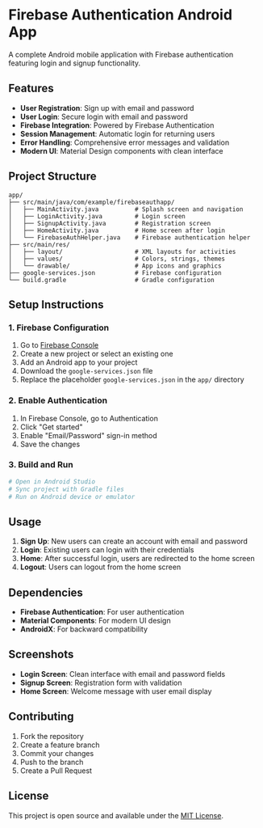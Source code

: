 # Firebase Authentication Android App

A complete Android mobile application with Firebase authentication featuring login and signup functionality.

## Features

- **User Registration**: Sign up with email and password
- **User Login**: Secure login with email and password
- **Firebase Integration**: Powered by Firebase Authentication
- **Session Management**: Automatic login for returning users
- **Error Handling**: Comprehensive error messages and validation
- **Modern UI**: Material Design components with clean interface

## Project Structure

```
app/
├── src/main/java/com/example/firebaseauthapp/
│   ├── MainActivity.java          # Splash screen and navigation
│   ├── LoginActivity.java         # Login screen
│   ├── SignupActivity.java        # Registration screen
│   ├── HomeActivity.java          # Home screen after login
│   └── FirebaseAuthHelper.java    # Firebase authentication helper
├── src/main/res/
│   ├── layout/                    # XML layouts for activities
│   ├── values/                    # Colors, strings, themes
│   └── drawable/                  # App icons and graphics
├── google-services.json           # Firebase configuration
└── build.gradle                   # Gradle configuration
```

## Setup Instructions

### 1. Firebase Configuration

1. Go to [Firebase Console](https://console.firebase.google.com/)
2. Create a new project or select an existing one
3. Add an Android app to your project
4. Download the `google-services.json` file
5. Replace the placeholder `google-services.json` in the `app/` directory

### 2. Enable Authentication

1. In Firebase Console, go to Authentication
2. Click "Get started"
3. Enable "Email/Password" sign-in method
4. Save the changes

### 3. Build and Run

```bash
# Open in Android Studio
# Sync project with Gradle files
# Run on Android device or emulator
```

## Usage

1. **Sign Up**: New users can create an account with email and password
2. **Login**: Existing users can login with their credentials
3. **Home**: After successful login, users are redirected to the home screen
4. **Logout**: Users can logout from the home screen

## Dependencies

- **Firebase Authentication**: For user authentication
- **Material Components**: For modern UI design
- **AndroidX**: For backward compatibility

## Screenshots

- **Login Screen**: Clean interface with email and password fields
- **Signup Screen**: Registration form with validation
- **Home Screen**: Welcome message with user email display

## Contributing

1. Fork the repository
2. Create a feature branch
3. Commit your changes
4. Push to the branch
5. Create a Pull Request

## License

This project is open source and available under the [MIT License](LICENSE).
